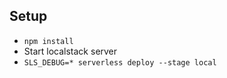 Setup
-----
- ```npm install```
- Start localstack server
- ```SLS_DEBUG=* serverless deploy --stage local```
